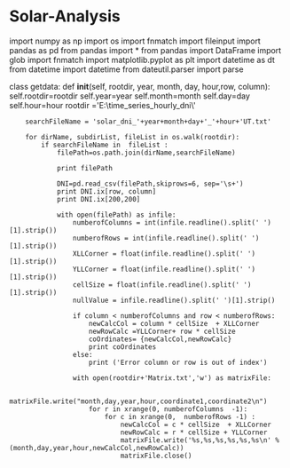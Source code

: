 Solar-Analysis
==============
import numpy as np
import os
import fnmatch
import fileinput
import pandas as pd
from pandas import *
from pandas import DataFrame
import glob
import fnmatch
import matplotlib.pyplot as plt
import datetime as dt
from datetime import datetime
from dateutil.parser import parse


class getdata:
    def __init__(self, rootdir, year, month, day, hour,row, column):
        self.rootdir=rootdir
        self.year=year
        self.month=month
        self.day=day
        self.hour=hour
        rootdir ='E:\\time_series_hourly_dni\\'

        searchFileName = 'solar_dni_'+year+month+day+'_'+hour+'UT.txt'
        
        for dirName, subdirList, fileList in os.walk(rootdir):
            if searchFileName in  fileList :
                filePath=os.path.join(dirName,searchFileName)

                print filePath

                DNI=pd.read_csv(filePath,skiprows=6, sep='\s+')
                print DNI.ix[row, column]
                print DNI.ix[200,200]

                with open(filePath) as infile:
                    numberofColumns = int(infile.readline().split(' ')[1].strip())
                    numberofRows = int(infile.readline().split(' ')[1].strip())
                    XLLCorner = float(infile.readline().split(' ')[1].strip())
                    YLLCorner = float(infile.readline().split(' ')[1].strip())
                    cellSize = float(infile.readline().split(' ')[1].strip())
                    nullValue = infile.readline().split(' ')[1].strip()

                    if column < numberofColumns and row < numberofRows:
                        newCalcCol = column * cellSize  + XLLCorner
                        newRowCalc =YLLCorner+ row * cellSize
                        coOrdinates= {newCalcCol,newRowCalc}
                        print coOrdinates
                    else:
                        print ('Error column or row is out of index')

                    with open(rootdir+'Matrix.txt','w') as matrixFile:

                        matrixFile.write("month,day,year,hour,coordinate1,coordinate2\n")
                        for r in xrange(0, numberofColumns  -1):
                            for c in xrange(0,  numberofRows -1) :
                                newCalcCol = c * cellSize  + XLLCorner
                                newRowCalc = r * cellSize + YLLCorner
                                matrixFile.write('%s,%s,%s,%s,%s,%s\n' %(month,day,year,hour,newCalcCol,newRowCalc))
                                matrixFile.close()
